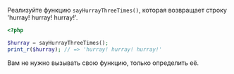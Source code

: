 
Реализуйте функцию `sayHurrayThreeTimes()`, которая возвращает строку 'hurray! hurray! hurray!'.

```php
<?php

$hurray = sayHurrayThreeTimes();
print_r($hurray); // => 'hurray! hurray! hurray!'
```

Вам не нужно вызывать свою функцию, только определить её.
